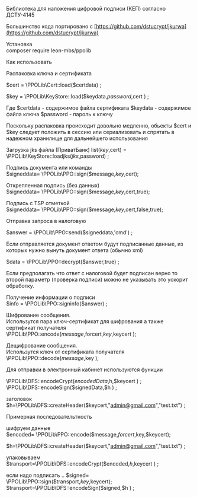 Библиотека  для наложения цифровой подписи  (КЕП)  согласно ДСТУ-4145

Большинство  кода  портировано с [https://github.com/dstucrypt/jkurwa](https://github.com/dstucrypt/jkurwa)   

Установка  
composer require leon-mbs/ppolib

Как  использовать

Распаковка  ключа  и сертификата
   
   $cert =    \PPOLib\Cert::load($certdata) ;
   
   $key =   \PPOLib\KeyStore::load($keydata,$password,$cert ) ;

   Где
   $certdata - содержимое файла сертификата
   $keydata - содержимое файла ключа
   $password - пароль  к  ключу
   
   Поскольку  распаковка  происходит  довольно  медленно, обьекты     $cert и $key  следует 
   положить  в  сессию  или  сериализовать  и спрятать в  надежном  хранилище для дальнейшего использования
   
   
   Загрузка  jks файла (ПриватБанк)
   list($key,$cert) = \PPOLib\KeyStore::loadjks($jks,$password) ;
   
 
   Подпись  документа  или  команды  
   $signeddata=  \PPOLib\PPO::sign($message,$key,$cert);

   Открепленная  подпись (без данных)  
   $signeddata=  \PPOLib\PPO::sign($message,$key,$cert,true);

   Подпись с  TSP отметкой  
   $signeddata=  \PPOLib\PPO::sign($message,$key,$cert,false,true);

   
   Отправка  запроса  в  налоговую
   
   $answer =  \PPOLib\PPO::send($signeddata,'cmd')  ;
   
   
   Если  отправляется  документ  ответом  будут  подписанные  данные, из  которых нужно вынуть документ ответа (обычно  xml)

   $data = \PPOLib\PPO::decrypt($answer,true) ;
   
   Если  предполагать  что ответ  с  налоговой  будет  подписан  верно  то  второй параметр (проверка  подписи) можно не  указывать
   это  ускорит  обработку.
   
   
   Получение информации о  подписи  
   $info = \PPOLib\PPO::signinfo($answer) ;
 
 
   Шифрование сообщения.  
   Использутся  пара  ключ-сертификат для  шифрования а  также  сертификат  получателя
   \PPOLib\PPO::encode($message,$forcert,$key,$keycert );

   Дещифрование сообщения.  
   Использутся  ключ  от сертификата  получателя   
   \PPOLib\PPO::decode($message,$key );
   
   
   Для отправки  в электронный кабинет  используются функции  
  
   
   \PPOLib\DFS::encodeCrypt($encodedData,$h,$keycert ) ;  
   \PPOLib\DFS::encodeSign($signedData,$h ) ;

   заголовок  
   $h=\PPOLib\DFS::createHeader($keycert,"admin@gmail.com","test.txt") ;  
   
   Примерная последовательтность  

   шифруем данные  
   $encoded= \PPOLib\PPO::encode($message,$forcert,$key,$keycert);

   $h=\PPOLib\DFS::createHeader($keycert,"admin@gmail.com","test.txt") ;

   упаковываем  
   $transport=\PPOLib\DFS::encodeCrypt($encoded,$h,$keycert ) ;

   если надо  подписать    ..
   $signed= \PPOLib\PPO::sign($transport,$key,$keycert);
   $transport=\PPOLib\DFS::encodeSign($signed,$h ) ;
      
   
   
   
